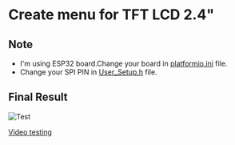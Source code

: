# Create menu for TFT LCD 2.4" 
## Note  
- I'm using ESP32 board.Change your board in [platformio.ini](https://github.com/pangcrd/SD_CardReader_TFT_LCD/blob/main/platformio.ini) file. 
- Change your SPI PIN in [User_Setup.h](https://github.com/pangcrd/SD_CardReader_TFT_LCD/blob/main/lib/TFT_eSPI/User_Setup.h) file.

## Final Result
![Test](https://github.com/pangcrd/SD_CardReader_TFT_LCD/blob/main/img/p1.gif)

 [Video testing](https://youtube.com/shorts/EzEdE7QOhYo)

